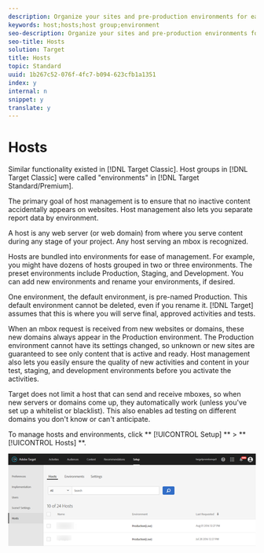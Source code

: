 ```yaml
---
description: Organize your sites and pre-production environments for easy management and separated reporting.
keywords: host;hosts;host group;environment
seo-description: Organize your sites and pre-production environments for easy management and separated reporting.
seo-title: Hosts
solution: Target
title: Hosts
topic: Standard
uuid: 1b267c52-076f-4fc7-b094-623cfb1a1351
index: y
internal: n
snippet: y
translate: y
---
```


# Hosts

Similar functionality existed in [!DNL  Target Classic]. Host groups in [!DNL  Target Classic] were called "environments" in [!DNL  Target Standard/Premium]. 

The primary goal of host management is to ensure that no inactive content accidentally appears on websites. Host management also lets you separate report data by environment. 

A host is any web server (or web domain) from where you serve content during any stage of your project. Any host serving an mbox is recognized. 

Hosts are bundled into environments for ease of management. For example, you might have dozens of hosts grouped in two or three environments. The preset environments include Production, Staging, and Development. You can add new environments and rename your environments, if desired. 

One environment, the default environment, is pre-named Production. This default environment cannot be deleted, even if you rename it. [!DNL  Target] assumes that this is where you will serve final, approved activities and tests. 

When an mbox request is received from new websites or domains, these new domains always appear in the Production environment. The Production environment cannot have its settings changed, so unknown or new sites are guaranteed to see only content that is active and ready. Host management also lets you easily ensure the quality of new activities and content in your test, staging, and development environments before you activate the activities. 

Target does not limit a host that can send and receive mboxes, so when new servers or domains come up, they automatically work (unless you've set up a whitelist or blacklist). This also enables ad testing on different domains you don't know or can't anticipate. 

To manage hosts and environments, click ** [!UICONTROL  Setup] ** > ** [!UICONTROL  Hosts] **. 

![](../assets/hosts_list.png) 
